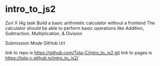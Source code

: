 # intro_to_js2
Zuri X I4g task
Build a basic arithmetic calculator without a frontend
 The calculator should be able to perform basic operations like Addition, Subtraction, Multiplication, & Division
 
Submission Mode
GitHub Url

link to repo is https://github.com/Tola-C/intro_to_js2.git 
link to pages is https://tola-c.github.io/intro_to_js2/

